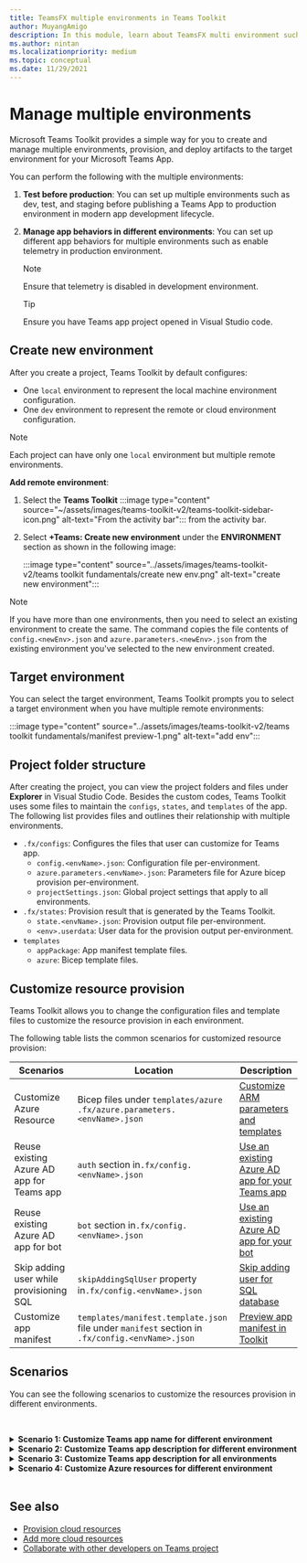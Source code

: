 ```yaml
---
title: TeamsFX multiple environments in Teams Toolkit
author: MuyangAmigo
description: In this module, learn about TeamsFX multi environment such as, create a new environment, select target environment and more
ms.author: nintan
ms.localizationpriority: medium
ms.topic: conceptual
ms.date: 11/29/2021
---
```


# Manage multiple environments

 Microsoft Teams Toolkit provides a simple way for you to create and manage multiple environments, provision, and deploy artifacts to the target environment for your Microsoft Teams App.

 You can perform the following with the multiple environments:

1. **Test before production**: You can set up multiple environments such as dev, test, and staging before publishing a Teams App to production environment in modern app development lifecycle.

2. **Manage app behaviors in different environments**: You can set up different app behaviors for multiple environments such as enable telemetry in production environment.

   > [!NOTE]
   > Ensure that telemetry is disabled in development environment.

   > [!TIP]
   > Ensure you have Teams app project opened in Visual Studio code.

## Create new environment

After you create a project, Teams Toolkit by default configures:

* One `local` environment to represent the local machine environment configuration.
* One `dev` environment to represent the remote or cloud environment configuration.

> [!NOTE]
> Each project can have only one `local` environment but multiple remote environments.

**Add remote environment**:

1. Select the **Teams Toolkit** :::image type="content" source="~/assets/images/teams-toolkit-v2/teams-toolkit-sidebar-icon.png" alt-text="From the activity bar"::: from the activity bar.
2. Select **+Teams: Create new environment** under the **ENVIRONMENT** section as shown in the following image:

   :::image type="content" source="../assets/images/teams-toolkit-v2/teams toolkit fundamentals/create new env.png" alt-text="create new environment":::

> [!Note]
> If you have more than one environments, then you need to select an existing environment to create the same. The command copies the file contents of `config.<newEnv>.json` and `azure.parameters.<newEnv>.json` from the existing environment you've selected to the new environment created.

## Target environment

You can select the target environment, Teams Toolkit prompts you to select a target environment when you have multiple remote environments:

:::image type="content" source="../assets/images/teams-toolkit-v2/teams toolkit fundamentals/manifest preview-1.png" alt-text="add env":::

## Project folder structure

After creating the project, you can view the project folders and files under **Explorer** in Visual Studio Code. Besides the custom codes, Teams Toolkit uses some files to maintain the `configs`, `states`, and `templates` of the app. The following list provides files and outlines their relationship with multiple environments.

* `.fx/configs`: Configures the files that user can customize for Teams app.
  * `config.<envName>.json`: Configuration file per-environment.
  * `azure.parameters.<envName>.json`: Parameters file for Azure bicep provision per-environment.
  * `projectSettings.json`: Global project settings that apply to all environments.
* `.fx/states`: Provision result that is generated by the Teams Toolkit.
  * `state.<envName>.json`: Provision output file per-environment.
  * `<env>.userdata`: User data for the provision output per-environment.
* `templates`
  * `appPackage`: App manifest template files.
  * `azure`: Bicep template files.

## Customize resource provision

Teams Toolkit allows you to change the configuration files and template files to customize the resource provision in each environment.

The following table lists the common scenarios for customized resource provision:

| Scenarios | Location| Description |
| --- | --- | --- |
| Customize Azure Resource |Bicep files under `templates/azure` `.fx/azure.parameters.<envName>.json` | [Customize ARM parameters and templates](provision.md#customize-arm-template-files) |
| Reuse existing Azure AD app for Teams app | `auth` section in`.fx/config.<envName>.json`|  [Use an existing Azure AD app for your Teams app](provision.md#use-an-existing-azure-ad-app-for-your-teams-app) |
| Reuse existing Azure AD app for bot |`bot` section in`.fx/config.<envName>.json`| [Use an existing Azure AD app for your bot](provision.md#use-an-existing-azure-ad-app-for-your-bot) |
| Skip adding user while provisioning SQL |`skipAddingSqlUser` property in`.fx/config.<envName>.json`| [Skip adding user for SQL database](provision.md#skip-adding-user-for-sql-database) |
| Customize app manifest |`templates/manifest.template.json` file under `manifest` section in `.fx/config.<envName>.json`| [Preview app manifest in Toolkit](TeamsFx-preview-and-customize-app-manifest.md)|

## Scenarios

You can see the following scenarios to customize the resources provision in different environments.
<br>

<br><details>
<summary><b>Scenario 1: Customize Teams app name for different environment
</b></summary>

You can set the Teams app name to `myapp(dev)` for the default environment `dev` and `myapp(staging)` for the staging environment `staging`.

Steps for customization:

1. Open config file `.fx/configs/config.dev.json`.
2. Update the property of **manifest** > **appName** > **short** to **`myapp(dev)`**.

  The updates to `.fx/configs/config.dev.json` are:

  ```json
  {
      "$schema": "https://aka.ms/teamsfx-env-config-schema",
      "description": "You can customize the TeamsFx config for different environments.   Visit https://aka.ms/teamsfx-env-config to learn more about this.",
      "manifest": {
          "appName": {
              "short": "myapp(dev)"
              ...
          }
      }
      ...
  }
  ```

3. You can create a new environment and name it `staging` if it doesn't exist.
4. Open config file `.fx/configs/config.staging.json`.
5. Update the same property `myapp(staging)`.
6. Now you can run provision command on `dev` and `staging` environment to update the app name in remote environments. To run provision command with Teams Toolkit, see [provision](provision.md#provision-using-teams-toolkit).

</details>

<details>
<summary><b>Scenario 2: Customize Teams app description for different environment</b></summary>

You can set different Teams app description for the different environments:

* For the default environment `dev`, the description is `my app description for dev`.
* For the staging environment `staging`, the description is `my app description for staging`.

Steps for customization:

1. Open config file `.fx/configs/config.dev.json`.
2. Add new property of **manifest** > **description** > **short** with value **`my app description for dev`**.

  The updates to `.fx/configs/config.dev.json` are:

  ```json
  {
      "$schema": "https://aka.ms/teamsfx-env-config-schema",
      "description": "You can customize the TeamsFx config for different environments.   Visit https://aka.ms/teamsfx-env-config to learn more about this.",
      "manifest": {
          ...
          "description": {
              "short": "`my app description for dev"
              ...
          }
      }
      ...
  }
  ```

3. Create a new environment and name it `staging` if it doesn't exist.
4. Open config file `.fx/configs/config.staging.json`.
5. Add the same property to `my app description for staging`.
6. Open Teams app manifest template `templates/appPackage/manifest.template.json`.
7. Update the property `description > short` to use the **variable** defined in configure files with mustache syntax `{{config.manifest.description.short}}`.
  
  The updates to `manifest.template.json` are:

  ```json
  {
    "$schema": "https://developer.microsoft.com/en-us/json-schemas/teams/v1.11/MicrosoftTeams.schema.json",
    "manifestVersion": "1.11",
    "version": "1.0.0",
    ...
    "description": {
      "short": "{{config.manifest.description.short}}", 
      ...
    },
    ...
  }
  ```

8. You can now run provision command against `dev` and `staging` environment to update the app name in remote environments.

</details>

<details>
<summary><b>Scenario 3: Customize Teams app description for all environments</b></summary>

You can set the description of Teams app to `my app description` for all the environments.

As the Teams app manifest template is shared across all environments, we can update the description value in it for our target:

1. Open Teams app manifest template `templates/appPackage/manifest.template.json`.
2. Update the property **`description > short`** with hard-coded string **`my app description`**.
  
  The updates to `manifest.template.json` are:

  ```json
  {
    "$schema": "https://developer.microsoft.com/en-us/json-schemas/teams/v1.11/MicrosoftTeams.schema.json",
    "manifestVersion": "1.11",
    "version": "1.0.0",
    ...
    "description": {
      "short": "my app description",
      ...
    },
    ...
  }

  ```

3. You can now run the provision command against **all** environment to update the app name in remote environments.

</details>

<details>
<br><summary><b>Scenario 4: Customize Azure resources for different environment</b></summary>

You can customize Azure resources for each environment, for example edit the environment corresponding to fx/configs/azure.parameters.{env}.json file to specify Azure Function name.

For more information on Bicep template and parameter files, see [provision cloud resources](provision.md).
</details>
</br>

## See also

* [Provision cloud resources](provision.md)
* [Add more cloud resources](add-resource.md)
* [Collaborate with other developers on Teams project](TeamsFx-collaboration.md)
